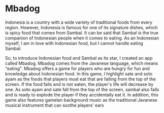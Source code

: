 # Mbadog

Indonesia is a country with a wide variety of traditional foods from every region. However, Indonesia is famous for one of its signature dishes, which is spicy food that comes from Sambal. It can be said that Sambal is the true companion of Indonesian people when it comes to eating. As an Indonesian myself, I am in love with Indonesian food, but I cannot handle eating Sambal.

So, to introduce Indonesian food and Sambal as its star, I created an app called Mbadog. Mbadog comes from the Javanese language, which means "eating". Mbadog offers a game for players who are hungry for fun and knowledge about Indonesian food. In this game, I highlight sate and soto ayam as the foods that players must eat that are falling from the top of the screen. If the food falls and is not eaten, the player's life will decrease by one. As soto ayam and sate fall from the top of the screen, sambal also falls and is ready to explode the player if they accidentally eat it. In addition, this game also features gamelan background music as the traditional Javanese musical instrument that can soothe players' ears
